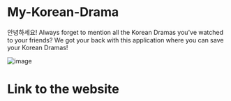 # My-Korean-Drama
안녕하세요!
Always forget to mention all the Korean Dramas you've watched to your friends?
We got your back with this application where you can save your Korean Dramas!

![image](https://user-images.githubusercontent.com/34915099/153573828-1954cc18-2ecb-49cb-b791-42e9a1cf3838.png)


# Link to the website
